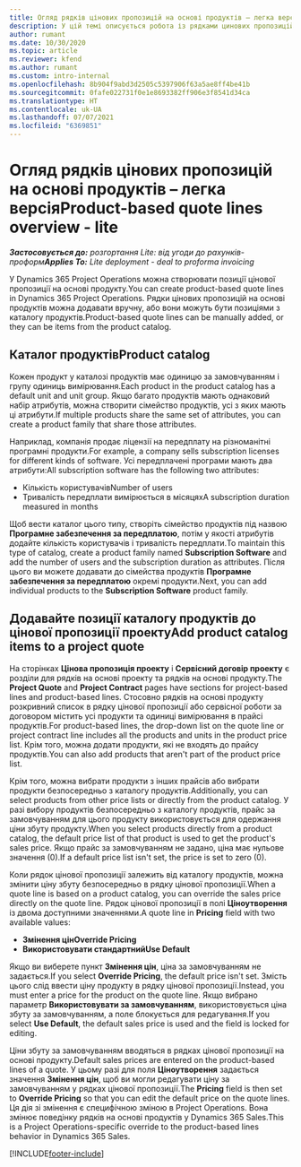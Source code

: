 ```yaml
---
title: Огляд рядків цінових пропозицій на основі продуктів – легка версія
description: У цій темі описується робота із рядками цинових пропозицій на основі продуктів.
author: rumant
ms.date: 10/30/2020
ms.topic: article
ms.reviewer: kfend
ms.author: rumant
ms.custom: intro-internal
ms.openlocfilehash: 8b904f9abd3d2505c5397906f63a5ae8ff4be41b
ms.sourcegitcommit: 0fafe022731f0e1e8693382ff906e3f8541d34ca
ms.translationtype: HT
ms.contentlocale: uk-UA
ms.lasthandoff: 07/07/2021
ms.locfileid: "6369851"
---
```

# <a name="product-based-quote-lines-overview---lite"></a><span data-ttu-id="f0cdf-103">Огляд рядків цінових пропозицій на основі продуктів – легка версія</span><span class="sxs-lookup"><span data-stu-id="f0cdf-103">Product-based quote lines overview - lite</span></span>

<span data-ttu-id="f0cdf-104">_**Застосовується до:** розгортання Lite: від угоди до рахунків-проформ_</span><span class="sxs-lookup"><span data-stu-id="f0cdf-104">_**Applies To:** Lite deployment - deal to proforma invoicing_</span></span>

<span data-ttu-id="f0cdf-105">У Dynamics 365 Project Operations можна створювати позиції цінової пропозиції на основі продукту.</span><span class="sxs-lookup"><span data-stu-id="f0cdf-105">You can create product-based quote lines in Dynamics 365 Project Operations.</span></span> <span data-ttu-id="f0cdf-106">Рядки цінових пропозицій на основі продуктів можна додавати вручну, або вони можуть бути позиціями з каталогу продуктів.</span><span class="sxs-lookup"><span data-stu-id="f0cdf-106">Product-based quote lines can be manually added, or they can be items from the product catalog.</span></span>

## <a name="product-catalog"></a><span data-ttu-id="f0cdf-107">Каталог продуктів</span><span class="sxs-lookup"><span data-stu-id="f0cdf-107">Product catalog</span></span>

<span data-ttu-id="f0cdf-108">Кожен продукт у каталозі продуктів має одиницю за замовчуванням і групу одиниць вимірювання.</span><span class="sxs-lookup"><span data-stu-id="f0cdf-108">Each product in the product catalog has a default unit and unit group.</span></span> <span data-ttu-id="f0cdf-109">Якщо багато продуктів мають однаковий набір атрибутів, можна створити сімейство продуктів, усі з яких мають ці атрибути.</span><span class="sxs-lookup"><span data-stu-id="f0cdf-109">If multiple products share the same set of attributes, you can create a product family that share those attributes.</span></span> 

<span data-ttu-id="f0cdf-110">Наприклад, компанія продає ліцензії на передплату на різноманітні програмні продукти.</span><span class="sxs-lookup"><span data-stu-id="f0cdf-110">For example, a company sells subscription licenses for different kinds of software.</span></span> <span data-ttu-id="f0cdf-111">Усі передплачені програми мають два атрибути:</span><span class="sxs-lookup"><span data-stu-id="f0cdf-111">All subscription software has the following two attributes:</span></span>

- <span data-ttu-id="f0cdf-112">Кількість користувачів</span><span class="sxs-lookup"><span data-stu-id="f0cdf-112">Number of users</span></span>
- <span data-ttu-id="f0cdf-113">Тривалість передплати вимірюється в місяцях</span><span class="sxs-lookup"><span data-stu-id="f0cdf-113">A subscription duration measured in months</span></span>

<span data-ttu-id="f0cdf-114">Щоб вести каталог цього типу, створіть сімейство продуктів під назвою **Програмне забезпечення за передплатою**, потім у якості атрибутів додайте кількість користувачів і тривалість передплати.</span><span class="sxs-lookup"><span data-stu-id="f0cdf-114">To maintain this type of catalog, create a product family named **Subscription Software** and add the number of users and the subscription duration as attributes.</span></span> <span data-ttu-id="f0cdf-115">Після цього ви можете додавати до сімейства продуктів **Програмне забезпечення за передплатою** окремі продукти.</span><span class="sxs-lookup"><span data-stu-id="f0cdf-115">Next, you can add individual products to the **Subscription Software** product family.</span></span>

## <a name="add-product-catalog-items-to-a-project-quote"></a><span data-ttu-id="f0cdf-116">Додавайте позиції каталогу продуктів до цінової пропозиції проекту</span><span class="sxs-lookup"><span data-stu-id="f0cdf-116">Add product catalog items to a project quote</span></span>

<span data-ttu-id="f0cdf-117">На сторінках **Цінова пропозиція проекту** і **Сервісний договір проекту** є розділи для рядків на основі проекту та рядків на основі продукту.</span><span class="sxs-lookup"><span data-stu-id="f0cdf-117">The **Project Quote** and **Project Contract** pages have sections for project-based lines and product-based lines.</span></span> <span data-ttu-id="f0cdf-118">Стосовно рядків на основі продукту розкривний список в рядку цінової пропозиції або сервісної роботи за договором містить усі продукти та одиниці вимірювання в прайсі продуктів.</span><span class="sxs-lookup"><span data-stu-id="f0cdf-118">For product-based lines, the drop-down list on the quote line or project contract line includes all the products and units in the product price list.</span></span> <span data-ttu-id="f0cdf-119">Крім того, можна додати продукти, які не входять до прайсу продуктів.</span><span class="sxs-lookup"><span data-stu-id="f0cdf-119">You can also add products that aren't part of the product price list.</span></span>

<span data-ttu-id="f0cdf-120">Крім того, можна вибрати продукти з інших прайсів або вибрати продукти безпосередньо з каталогу продуктів.</span><span class="sxs-lookup"><span data-stu-id="f0cdf-120">Additionally, you can select products from other price lists or directly from the product catalog.</span></span> <span data-ttu-id="f0cdf-121">У разі вибору продуктів безпосередньо з каталогу продуктів, прайс за замовчуванням для цього продукту використовується для одержання ціни збуту продукту.</span><span class="sxs-lookup"><span data-stu-id="f0cdf-121">When you select products directly from a product catalog, the default price list of that product is used to get the product's sales price.</span></span> <span data-ttu-id="f0cdf-122">Якщо прайс за замовчуванням не задано, ціна має нульове значення (0).</span><span class="sxs-lookup"><span data-stu-id="f0cdf-122">If a default price list isn't set, the price is set to zero (0).</span></span>

<span data-ttu-id="f0cdf-123">Коли рядок цінової пропозиції залежить від каталогу продуктів, можна змінити ціну збуту безпосередньо в рядку цінової пропозиції.</span><span class="sxs-lookup"><span data-stu-id="f0cdf-123">When a quote line is based on a product catalog, you can override the sales price directly on the quote line.</span></span> <span data-ttu-id="f0cdf-124">Рядок цінової пропозиції в полі **Ціноутворення** із двома доступними значеннями.</span><span class="sxs-lookup"><span data-stu-id="f0cdf-124">A quote line in **Pricing** field with two available values:</span></span>

- <span data-ttu-id="f0cdf-125">**Змінення цін**</span><span class="sxs-lookup"><span data-stu-id="f0cdf-125">**Override Pricing**</span></span>
- <span data-ttu-id="f0cdf-126">**Використовувати стандартний**</span><span class="sxs-lookup"><span data-stu-id="f0cdf-126">**Use Default**</span></span>

<span data-ttu-id="f0cdf-127">Якщо ви виберете пункт **Змінення цін**, ціна за замовчуванням не задається.</span><span class="sxs-lookup"><span data-stu-id="f0cdf-127">If you select **Override Pricing**, the default price isn't set.</span></span> <span data-ttu-id="f0cdf-128">Змість цього слід ввести ціну продукту в рядку цінової пропозиції.</span><span class="sxs-lookup"><span data-stu-id="f0cdf-128">Instead, you must enter a price for the product on the quote line.</span></span> <span data-ttu-id="f0cdf-129">Якщо вибрано параметр **Використовувати за замовчуванням**, використовується ціна збуту за замовчуванням, а поле блокується для редагування.</span><span class="sxs-lookup"><span data-stu-id="f0cdf-129">If you select **Use Default**, the default sales price is used and the field is locked for editing.</span></span>

<span data-ttu-id="f0cdf-130">Ціни збуту за замовчуванням вводяться в рядках цінової пропозиції на основі продукту.</span><span class="sxs-lookup"><span data-stu-id="f0cdf-130">Default sales prices are entered on the product-based lines of a quote.</span></span> <span data-ttu-id="f0cdf-131">У цьому разі для поля **Ціноутворення** задається значення **Змінення цін**, щоб ви могли редагувати ціну за замовчуванням у рядках цінової пропозиції.</span><span class="sxs-lookup"><span data-stu-id="f0cdf-131">The **Pricing** field is then set to **Override Pricing** so that you can edit the default price on the quote lines.</span></span> <span data-ttu-id="f0cdf-132">Ця дія зі змінення є специфічною зміною в Project Operations. Вона змінює поведінку рядків на основі продуктів у Dynamics 365 Sales.</span><span class="sxs-lookup"><span data-stu-id="f0cdf-132">This is a Project Operations-specific override to the product-based lines behavior in Dynamics 365 Sales.</span></span>


[!INCLUDE[footer-include](../../includes/footer-banner.md)]